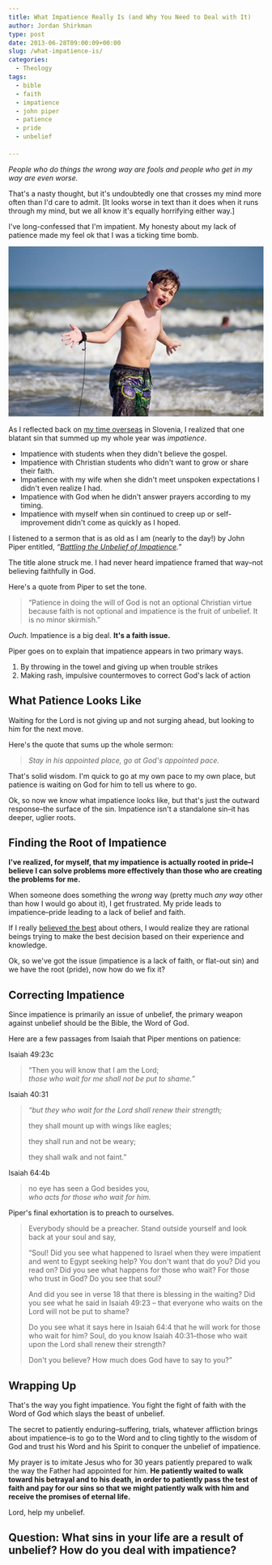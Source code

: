 ```yaml
---
title: What Impatience Really Is (and Why You Need to Deal with It)
author: Jordan Shirkman
type: post
date: 2013-06-28T09:00:09+00:00
slug: /what-impatience-is/
categories:
  - Theology
tags:
  - bible
  - faith
  - impatience
  - john piper
  - patience
  - pride
  - unbelief

---
```

_People who do things the wrong way are fools and people who get in my way are even worse._

That's a nasty thought, but it's undoubtedly one that crosses my mind more often than I'd care to admit. [It looks worse in text than it does when it runs through my mind, but we all know it's equally horrifying either way.]

I've long-confessed that I'm impatient. My honesty about my lack of patience made my feel ok that I was a ticking time bomb.

![Image](/static/images/impatient-kid.jpeg) 

As I reflected back on [my time overseas](https://jshirk.com/blog/leading-overseas/) in Slovenia, I realized that one blatant sin that summed up my whole year was _impatience_.

  * Impatience with students when they didn't believe the gospel.
  * Impatience with Christian students who didn't want to grow or share their faith.
  * Impatience with my wife when she didn't meet unspoken expectations I didn't even realize I had.
  * Impatience with God when he didn't answer prayers according to my timing.
  * Impatience with myself when sin continued to creep up or self-improvement didn't come as quickly as I hoped.

I listened to a sermon that is as old as I am (nearly to the day!) by John Piper entitled, _&#8220;[Battling the Unbelief of Impatience](http://www.desiringgod.org/resource-library/sermons/battling-the-unbelief-of-impatience).&#8221;_

The title alone struck me. I had never heard impatience framed that way&#8211;not believing faithfully in God.

Here's a quote from Piper to set the tone.

> &#8220;Patience in doing the will of God is not an optional Christian virtue because faith is not optional and impatience is the fruit of unbelief. It is no minor skirmish.&#8221;

_Ouch._ Impatience is a big deal. **It's a faith issue.<!--more-->**

Piper goes on to explain that impatience appears in two primary ways.

  1. By throwing in the towel and giving up when trouble strikes
  2. Making rash, impulsive countermoves to correct God's lack of action

## What Patience Looks Like

Waiting for the Lord is not giving up and not surging ahead, but looking to him for the next move.

Here's the quote that sums up the whole sermon:

> _Stay in his appointed place, go at God's appointed pace._

That's solid wisdom. I'm quick to go at my own pace to my own place, but patience is waiting on God for him to tell us where to go.

Ok, so now we know what impatience looks like, but that's just the outward response&#8211;the surface of the sin. Impatience isn't a standalone sin&#8211;it has deeper, uglier roots.

## Finding the Root of Impatience

**I've realized, for myself, that my impatience is actually rooted in pride&#8211;I believe I can solve problems more effectively than those who are creating the problems for me.**

When someone does something the _wrong_ way (pretty much _any way_ other than how I would go about it), I get frustrated. My pride leads to impatience&#8211;pride leading to a lack of belief and faith.

If I really [believed the best](https://jshirk.com/blog/believe-the-best/) about others, I would realize they are rational beings trying to make the best decision based on their experience and knowledge.

Ok, so we've got the issue (impatience is a lack of faith, or flat-out sin) and we have the root (pride), now how do we fix it?

## Correcting Impatience

Since impatience is primarily an issue of unbelief, the primary weapon against unbelief should be the Bible, the Word of God.

Here are a few passages from Isaiah that Piper mentions on patience:

Isaiah 49:23c

> &#8220;Then you will know that I am the Lord;  
> _those who wait for me shall not be put to shame.”_

Isaiah 40:31

> _&#8220;but they who wait for the Lord shall renew their strength;_
> 
> they shall mount up with wings like eagles;
> 
> they shall run and not be weary;
> 
> they shall walk and not faint.&#8221;

Isaiah 64:4b

> no eye has seen a God besides you,  
> _who acts for those who wait for him._

Piper's final exhortation is to preach to ourselves.

> Everybody should be a preacher. Stand outside yourself and look back at your soul and say,
> 
> &#8220;Soul! Did you see what happened to Israel when they were impatient and went to Egypt seeking help? You don't want that do you? Did you read on? Did you see what happens for those who wait? For those who trust in God? Do you see that soul?
> 
> And did you see in verse 18 that there is blessing in the waiting? Did you see what he said in Isaiah 49:23 &#8211; that everyone who waits on the Lord will not be put to shame?
> 
> Do you see what it says here in Isaiah 64:4 that he will work for those who wait for him? Soul, do you know Isaiah 40:31&#8211;those who wait upon the Lord shall renew their strength?
> 
> Don't you believe? How much does God have to say to you?&#8221;

## Wrapping Up

That's the way you fight impatience. You fight the fight of faith with the Word of God which slays the beast of unbelief.

The secret to patiently enduring&#8211;suffering, trials, whatever affliction brings about impatience&#8211;is to go to the Word and to cling tightly to the wisdom of God and trust his Word and his Spirit to conquer the unbelief of impatience.

My prayer is to imitate Jesus who for 30 years patiently prepared to walk the way the Father had appointed for him. **He patiently waited to walk toward his betrayal and to his death, in order to patiently pass the test of faith and pay for our sins so that we might patiently walk with him and receive the promises of eternal life.**

Lord, help my unbelief.

## Question: What sins in your life are a result of unbelief? How do you deal with impatience?
